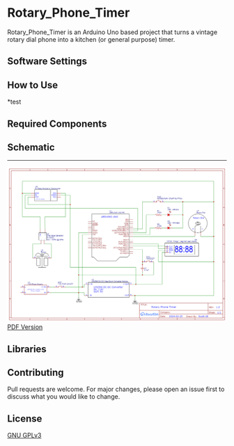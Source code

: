 # Rotary_Phone_Timer

Rotary_Phone_Timer is an Arduino Uno based project that turns a vintage rotary dial phone into a kitchen (or general purpose) timer.  

## 

## Software Settings

## How to Use

*test

## Required Components

## Schematic
-----------------------

![Schematic](https://github.com/Scott-28/Rotary_Phone_Timer/blob/main/Schematic_Rotary-Phone-Timer_2024-03-16.png)
[PDF Version](https://github.com/Scott-28/Rotary_Phone_Timer/blob/main/Schematic_Rotary-Phone-Timer_2024-03-14.pdf)

## Libraries

## Contributing

Pull requests are welcome. For major changes, please open an issue first
to discuss what you would like to change.

## License

[GNU GPLv3](https://www.gnu.org/licenses/gpl-3.0.en.html)
